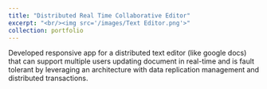 ```yaml
---
title: "Distributed Real Time Collaborative Editor"
excerpt: "<br/><img src='/images/Text Editor.png'>"
collection: portfolio
---
```


Developed responsive app for a distributed text editor (like google docs) that can support multiple users updating document in real-time and is fault tolerant by leveraging an architecture with data replication management and distributed transactions. 
